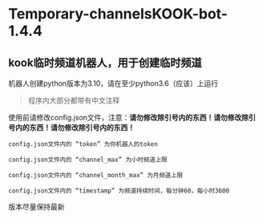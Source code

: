# Temporary-channelsKOOK-bot-1.4.4
## kook临时频道机器人，用于创建临时频道

机器人创建python版本为3.10，请在至少python3.6（应该）上运行

> 程序内大部分都带有中文注释

使用前请修改config.json文件，注意：**请勿修改除引号内的东西！请勿修改除引号内的东西！请勿修改除引号内的东西！**

```
config.json文件内的 “token” 为你机器人的token

config.json文件内的 “channel_max” 为小时频道上限

config.json文件内的 “channel_month_max” 为月频道上限

config.json文件内的 “timestamp” 为频道持续时间，每分钟60，每小时3600
```

版本尽量保持最新

